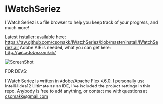 IWatchSeriez
============

I Watch Seriez is a file browser to help you keep track of your progress, and much more!

Latest installer: 
available here: https://raw.github.com/csomakk/IWatchSeriez/blob/master/install/IWatchSeriez.air 
Adobe AIR is needed, what you can get here: http://get.adobe.com/air/

![ScreenShot](https://raw.github.com/csomakk/IWatchSeriez/master/screenshots/v001.PNG)

FOR DEVS:

I Watch Seriez is written in Adobe/Apache Flex 4.6.0. I personally use IntelliJIdea12 Ultimate as an IDE, I've included the project settings in this repo.
Anybody is free to add anything, or contact me with questions at csomakk@gmail.com

